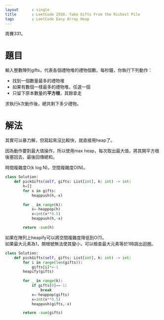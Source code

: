 ```yaml
--- 
layout      : single
title       : LeetCode 2558. Take Gifts From the Richest Pile
tags        : LeetCode Easy Array Heap
---
```

周賽331。

# 題目
輸入整數陣列gifts，代表各個禮物堆的禮物個數。每秒鐘，你執行下列動作：  
- 找到一個數量最多的禮物堆  
- 如果有數個一樣最多的禮物堆，任選一個  
- 只留下原本數量的**平方根**，其餘拿走  

求執行k次動作後，總共剩下多少禮物。  

# 解法
其實可以暴力解，但寫起來沒比較快，就直接用heap了。  

因為動作要對最大值操作，所以使用max heap，每次取出最大值，將其開平方根後塞回去，最後回傳總和。  

時間複雜度O(k log N)。空間複雜度O(N)。  

```python
class Solution:
    def pickGifts(self, gifts: List[int], k: int) -> int:
        h=[]
        for x in gifts:
            heappush(h,-x)
            
        for _ in range(k):
            x=-heappop(h)
            x=int(x**0.5)
            heappush(h,-x)

        return -sum(h)
```

如果在陣列上heapify可以將空間複雜度降低到O(1)。  
如果最大元素為1，開根號無法使其變小，可以檢查最大元素等於1時跳出迴圈。  

```python
class Solution:
    def pickGifts(self, gifts: List[int], k: int) -> int:
        for i in range(len(gifts)):
            gifts[i]*=-1
        heapify(gifts)
            
        for _ in range(k):
            if gifts[0]==-1:
                break
            x=-heappop(gifts)
            x=int(x**0.5)
            heappush(gifts,-x)

        return -sum(gifts)
```